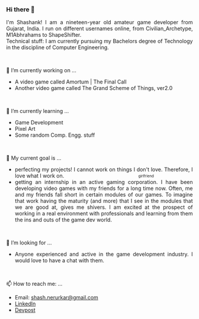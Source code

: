 ### Hi there 👋

<p align='justify'>
    I'm Shashank! I am a nineteen-year old amateur game developer from Gujarat, India. I run on different usernames online, from Civilian_Archetype, M1Abhrahams to ShapeShifter.
    <br />
    Technical stuff: I am currently pursuing my Bachelors degree of Technology in the discipline of Computer Engineering. 
</p>
<br/>

🔭 I’m currently working on ...
    <ul>
        <li>
            A video game called Amortum | The Final Call
        </li>
        <li>
            Another video game called The Grand Scheme of Things, ver2.0
        </li>
    </ul>
<br/>

🌱 I’m currently learning ...
    <ul>
        <li>
            Game Development
        </li>
        <li>
            Pixel Art
        </li>
        <li>
            Some random Comp. Engg. stuff
        </li>
    </ul>
<br/>

👯 My current goal is ...
    <ul align='justify'>
        <li>
            perfecting my projects! I cannot work on things I don't love. Therefore, I love what I work on. &nbsp; &nbsp; &nbsp; &nbsp; &nbsp; &nbsp; &nbsp; &nbsp; &nbsp;                   &nbsp; &nbsp; &nbsp; &nbsp; &nbsp; &nbsp; &nbsp; &nbsp; &nbsp; &nbsp; &nbsp; &nbsp; &nbsp; &nbsp; &nbsp; &nbsp; <sub><sup>girlfriend</sup></sub>
        </li>
        <li>
            getting an internship in an active gaming corporation. I have been developing video games with my friends for a long time now. Often, me and my friends fall short in             certain modules of our games. To imagine that work having the maturity (and more) that I see in the modules that we are good at, gives me shivers. I am excited at               the prospect of working in a real environment with professionals and learning from them the ins and outs of the game dev world. 
        </li>
    </ul>
<br/>
        
🤔 I’m looking for ...
<br/>
    <ul align='justify'>
        <li>
            Anyone experienced and active in the game development industry. I would love to have a chat with them.
        </li>
    </ul>
<br/>

📫 How to reach me: ...
    <ul>
        <li>
            Email: shash.nerurkar@gmail.com
        </li>
        <li>
            <a href='https://www.linkedin.com/in/shashank-nerurkar-1bb151171/'>LinkedIn</a>
        </li>
        <li>
            <a href='https://devpost.com/shash-nerurkar?ref_content=user-portfolio&ref_feature=portfolio&ref_medium=global-nav'>Devpost</a>
        </li>
    </ul>
<br/>
